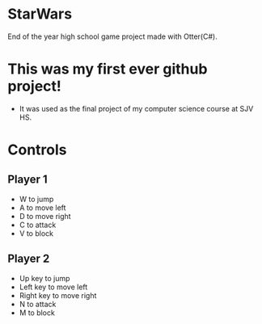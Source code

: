 # StarWars
End of the year high school game project made with Otter(C#).

# This was my first ever github project!
* It was used as the final project of my computer science course at SJV HS.

# Controls
## Player 1
* W to jump
* A to move left
* D to move right
* C to attack
* V to block
## Player 2
* Up key to jump
* Left key to move left
* Right key to move right
* N to attack
* M to block
